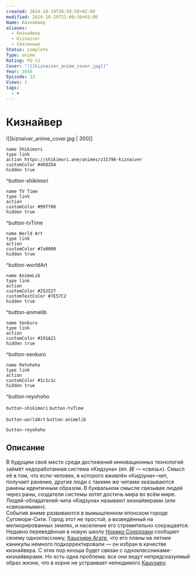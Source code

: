 ```yaml
---
created: 2024-10-29T20:59:59+03:00
modified: 2024-10-29T21:00:30+03:00
Name: Кизнайвер
aliases:
  - Кизнайвер
  - Kiznaiver
  - Связанные
Status: complete
Type: anime
Rating: PG-13
Cover: "![[kiznaiver_anime_cover.jpg]]"
Year: 2016
Episode: 12
Views: 1
tags:
  - ❤
---
```


# Кизнайвер

![[kiznaiver_anime_cover.jpg | 300]]

```button
name Shikimori
type link
action https://shikimori.one/animes/z31798-kiznaiver
customColor #4682b4
hidden true
```
^button-shikimori

```button
name TV Time
type link
action 
customColor #997f00
hidden true
```
^button-tvTime

```button
name World Art
type link
action 
customColor #7a0000
hidden true
```
^button-worldArt

```button
name AnimeLib
type link
action 
customColor #252527
customTextColor #7E57C2
hidden true
```
^button-animelib

```button
name Senkuro
type link
action 
customColor #191A21
hidden true
```
^button-senkuro

```button
name ReYohoho
type link
action 
customColor #1c1c1c
hidden true
```
^button-reyohoho



`button-shikimori` `button-tvTime`

`button-worldArt` `button-animelib`

`button-reyohoho`

## Описание

В будущем своё место среди достижений инновационных технологий займёт недоработанная система «Кидзуна» (яп. 絆 — «связь»). Смысл её в том, что если человек, в которого вживлён «Кидзуна»-чип, получает ранение, другие люди с такими же чипами оказываются ранены идентичным образом. В буквальном смысле связывая людей через раны, создатели системы хотят достичь мира во всём мире. Людей-обладателей чипа «Кидзуна» называют кизнайверами (или «связанными»).  
События аниме развиваются в вымышленном японском городе Сугомори-Сити. Город этот не простой, а возведённый на мелиорированных землях, и население его стремительно сокращается.  
Недавно переведённая в новую школу [Норико Сонодзаки](https://shikimori.one/characters/134211-noriko-sonozaki) сообщает своему однокласснику, [Кацухире Агате](https://shikimori.one/characters/134205-katsuhira-agata), что его планы на летние каникулы немного подкорректировали — он избран в качестве кизнайвера. С этих пор юноша будет связан с одноклассниками-кизнайверами. Но есть одна проблема: все они ведут непредсказуемый образ жизни, что в корне не устраивает нелюдимого [Кацухиру](https://shikimori.one/characters/134205-katsuhira-agata).
